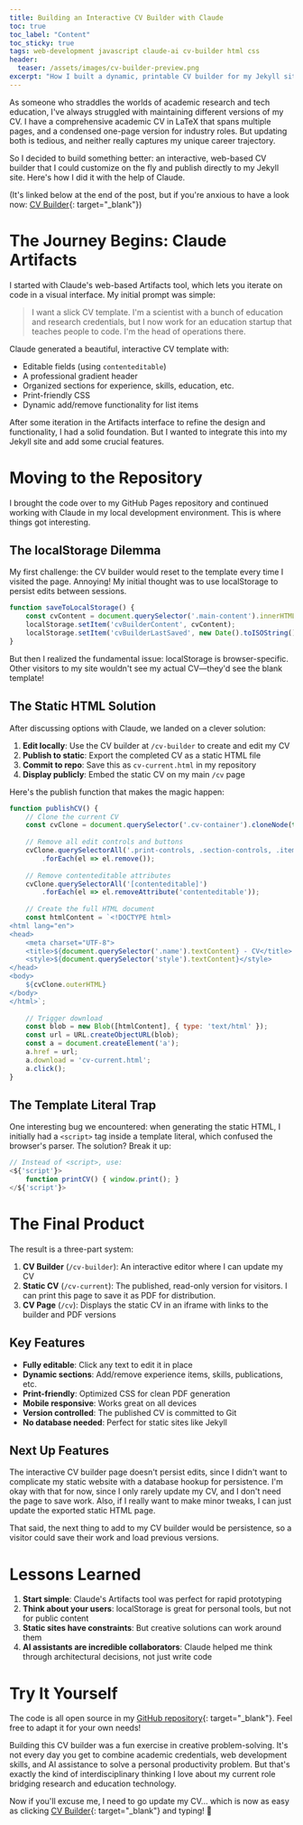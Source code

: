 ```yaml
---
title: Building an Interactive CV Builder with Claude
toc: true
toc_label: "Content"
toc_sticky: true
tags: web-development javascript claude-ai cv-builder html css
header:
  teaser: /assets/images/cv-builder-preview.png
excerpt: "How I built a dynamic, printable CV builder for my Jekyll site using Claude's new Artifacts feature and some creative problem-solving"
---
```


As someone who straddles the worlds of academic research and tech education, I've always struggled with maintaining different versions of my CV. I have a comprehensive academic CV in LaTeX that spans multiple pages, and a condensed one-page version for industry roles. But updating both is tedious, and neither really captures my unique career trajectory.

So I decided to build something better: an interactive, web-based CV builder that I could customize on the fly and publish directly to my Jekyll site. Here's how I did it with the help of Claude.

(It's linked below at the end of the post, but if you're anxious to have a look now: [CV Builder](/cv-builder){: target="_blank"})

# The Journey Begins: Claude Artifacts

I started with Claude's web-based Artifacts tool, which lets you iterate on code in a visual interface. My initial prompt was simple:

> I want a slick CV template. I'm a scientist with a bunch of education and research credentials, but I now work for an education startup that teaches people to code. I'm the head of operations there.

Claude generated a beautiful, interactive CV template with:
- Editable fields (using `contenteditable`)
- A professional gradient header
- Organized sections for experience, skills, education, etc.
- Print-friendly CSS
- Dynamic add/remove functionality for list items

After some iteration in the Artifacts interface to refine the design and functionality, I had a solid foundation. But I wanted to integrate this into my Jekyll site and add some crucial features.

# Moving to the Repository

I brought the code over to my GitHub Pages repository and continued working with Claude in my local development environment. This is where things got interesting.

## The localStorage Dilemma

My first challenge: the CV builder would reset to the template every time I visited the page. Annoying! My initial thought was to use localStorage to persist edits between sessions.

```javascript
function saveToLocalStorage() {
    const cvContent = document.querySelector('.main-content').innerHTML;
    localStorage.setItem('cvBuilderContent', cvContent);
    localStorage.setItem('cvBuilderLastSaved', new Date().toISOString());
}
```

But then I realized the fundamental issue: localStorage is browser-specific. Other visitors to my site wouldn't see my actual CV—they'd see the blank template! 

## The Static HTML Solution

After discussing options with Claude, we landed on a clever solution:

1. **Edit locally**: Use the CV builder at `/cv-builder` to create and edit my CV
2. **Publish to static**: Export the completed CV as a static HTML file
3. **Commit to repo**: Save this as `cv-current.html` in my repository
4. **Display publicly**: Embed the static CV on my main `/cv` page

Here's the publish function that makes the magic happen:

```javascript
function publishCV() {
    // Clone the current CV
    const cvClone = document.querySelector('.cv-container').cloneNode(true);
    
    // Remove all edit controls and buttons
    cvClone.querySelectorAll('.print-controls, .section-controls, .item-controls')
        .forEach(el => el.remove());
    
    // Remove contenteditable attributes
    cvClone.querySelectorAll('[contenteditable]')
        .forEach(el => el.removeAttribute('contenteditable'));
    
    // Create the full HTML document
    const htmlContent = `<!DOCTYPE html>
<html lang="en">
<head>
    <meta charset="UTF-8">
    <title>${document.querySelector('.name').textContent} - CV</title>
    <style>${document.querySelector('style').textContent}</style>
</head>
<body>
    ${cvClone.outerHTML}
</body>
</html>`;
    
    // Trigger download
    const blob = new Blob([htmlContent], { type: 'text/html' });
    const url = URL.createObjectURL(blob);
    const a = document.createElement('a');
    a.href = url;
    a.download = 'cv-current.html';
    a.click();
}
```

## The Template Literal Trap

One interesting bug we encountered: when generating the static HTML, I initially had a `<script>` tag inside a template literal, which confused the browser's parser. The solution? Break it up:

```javascript
// Instead of <script>, use:
<${'script'}>
    function printCV() { window.print(); }
</${'script'}>
```

# The Final Product

The result is a three-part system:

1. **CV Builder** (`/cv-builder`): An interactive editor where I can update my CV
2. **Static CV** (`/cv-current`): The published, read-only version for visitors. I can print this page to save it as PDF for distribution.
3. **CV Page** (`/cv`): Displays the static CV in an iframe with links to the builder and PDF versions

## Key Features

- **Fully editable**: Click any text to edit it in place
- **Dynamic sections**: Add/remove experience items, skills, publications, etc.
- **Print-friendly**: Optimized CSS for clean PDF generation
- **Mobile responsive**: Works great on all devices
- **Version controlled**: The published CV is committed to Git
- **No database needed**: Perfect for static sites like Jekyll

## Next Up Features

The interactive CV builder page doesn't persist edits, since I didn't want to complicate my static website with a database hookup for persistence. I'm okay with that for now, since I only rarely update my CV, and I don't need the page to save work. Also, if I really want to make minor tweaks, I can just update the exported static HTML page.

That said, the next thing to add to my CV builder would be persistence, so a visitor could save their work and load previous versions.

# Lessons Learned

1. **Start simple**: Claude's Artifacts tool was perfect for rapid prototyping
2. **Think about your users**: localStorage is great for personal tools, but not for public content
3. **Static sites have constraints**: But creative solutions can work around them
4. **AI assistants are incredible collaborators**: Claude helped me think through architectural decisions, not just write code

# Try It Yourself

The code is all open source in my [GitHub repository](https://github.com/bpurinton/bpurinton.github.io){: target="_blank"}. Feel free to adapt it for your own needs!

Building this CV builder was a fun exercise in creative problem-solving. It's not every day you get to combine academic credentials, web development skills, and AI assistance to solve a personal productivity problem. But that's exactly the kind of interdisciplinary thinking I love about my current role bridging research and education technology.

Now if you'll excuse me, I need to go update my CV... which is now as easy as clicking [CV Builder](/cv-builder){: target="_blank"} and typing! 🚀
